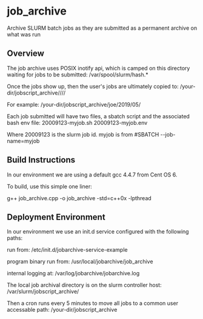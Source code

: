 # job_archive

Archive SLURM batch jobs as they are submitted as a permanent archive on what was run

## Overview

The job archive uses POSIX inotify api, which is camped on this directory waiting for jobs to be submitted:
/var/spool/slurm/hash.*

Once the jobs show up, then the user's jobs are ultimately copied to:
/your-dir/jobscript_archive/<userid>/<year>/<month>/

For example:
/your-dir/jobscript_archive/joe/2019/05/

Each job submitted will have two files, a sbatch script and the associated bash env file:
20009123-myjob.sh
20009123-myjob.env

Where 20009123 is the slurm job id.
myjob is from #SBATCH --job-name=myjob 

## Build Instructions

In our environment we are using a default gcc 4.4.7 from Cent OS 6.

To build, use this simple one liner:

g++ job_archive.cpp -o job_archive -std=c++0x -lpthread

## Deployment Environment

In our environment we use an init.d service configured with the following paths:

run from: /etc/init.d/jobarchive-service-example

program binary run from: /usr/local/jobarchive/job_archive

internal logging at: /var/log/jobarchive/jobarchive.log

The local job archival directory is on the slurm controller host:
/var/slurm/jobscript_archive/

Then a cron runs every 5 minutes to move all jobs to a common user accessable path:
/your-dir/jobscript_archive


